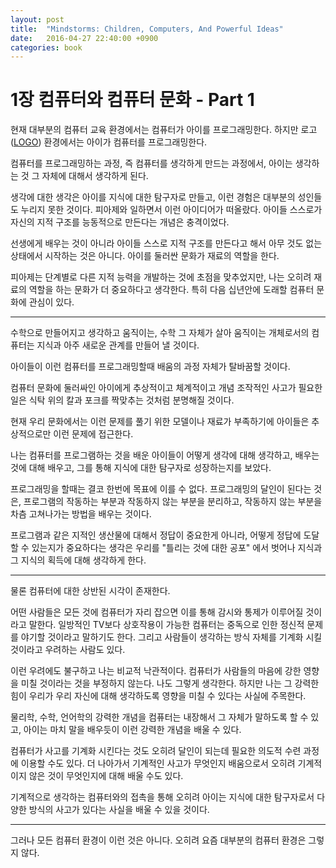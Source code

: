 ```yaml
---
layout: post
title:  "Mindstorms: Children, Computers, And Powerful Ideas"
date:   2016-04-27 22:40:00 +0900
categories: book
---
```


# 1장 컴퓨터와 컴퓨터 문화 - Part 1

현재 대부분의 컴퓨터 교육 환경에서는 컴퓨터가 아이를 프로그래밍한다. 하지만 로고 ([LOGO](https://en.wikipedia.org/wiki/Logo_(programming_language))) 환경에서는 아이가 컴퓨터를 프로그래밍한다.

컴퓨터를 프로그래밍하는 과정, 즉 컴퓨터를 생각하게 만드는 과정에서, 아이는 생각하는 것 그 자체에 대해서 생각하게 된다.

생각에 대한 생각은 아이를 지식에 대한 탐구자로 만들고, 이런 경험은 대부분의 성인들도 누리지 못한 것이다.
피아제와 일하면서 이런 아이디어가 떠올랐다. 아이들 스스로가 자신의 지적 구조를 능동적으로 만든다는 개념은 충격이었다.

선생에게 배우는 것이 아니라 아이들 스스로 지적 구조를 만든다고 해서 아무 것도 없는 상태에서 시작하는 것은 아니다. 아이를 둘러싼 문화가 재료의 역할을 한다.

피아제는 단계별로 다른 지적 능력을 개발하는 것에 초점을 맞추었지만, 나는 오히려 재료의 역할을 하는 문화가 더 중요하다고 생각한다. 특히 다음 십년안에 도래할 컴퓨터 문화에 관심이 있다.

------

수학으로 만들어지고 생각하고 움직이는, 수학 그 자체가 살아 움직이는 개체로서의 컴퓨터는 지식과 아주 새로운 관계를 만들어 낼 것이다. 

아이들이 이런 컴퓨터를 프로그래밍할때 배움의 과정 자체가 탈바꿈할 것이다.

컴퓨터 문화에 둘러싸인 아이에게 추상적이고 체계적이고 개념 조작적인 사고가 필요한 일은 식탁 위의 칼과 포크를 짝맞추는 것처럼 분명해질 것이다.

현재 우리 문화에서는 이런 문제를 풀기 위한 모델이나 재료가 부족하기에 아이들은 추상적으로만 이런 문제에 접근한다.

나는 컴퓨터를 프로그램하는 것을 배운 아이들이 어떻게 생각에 대해 생각하고, 배우는 것에 대해 배우고, 그를 통해 지식에 대한 탐구자로 성장하는지를 보았다.

프로그래밍을 할때는 결코 한번에 목표에 이를 수 없다. 프로그래밍의 달인이 된다는 것은, 프로그램의 작동하는 부분과 작동하지 않는 부분을 분리하고, 작동하지 않는 부분을 차츰 고쳐나가는 방법을 배우는 것이다.

프로그램과 같은 지적인 생산물에 대해서 정답이 중요한게 아니라, 어떻게 정답에 도달할 수 있는지가 중요하다는 생각은 우리를 "틀리는 것에 대한 공포" 에서 벗어나 지식과 그 지식의 획득에 대해 생각하게 한다.

------

물론 컴퓨터에 대한 상반된 시각이 존재한다.

어떤 사람들은 모든 것에 컴퓨터가 자리 잡으면 이를 통해 감시와 통제가 이루어질 것이라고 말한다. 일방적인 TV보다 상호작용이 가능한 컴퓨터는 중독으로 인한 정신적 문제를 야기할 것이라고 말하기도 한다. 그리고 사람들이 생각하는 방식 자체를 기계화 시킬 것이라고 우려하는 사람도 있다.

이런 우려에도 불구하고 나는 비교적 낙관적이다. 컴퓨터가 사람들의 마음에 강한 영향을 미칠 것이라는 것을 부정하지 않는다. 나도 그렇게 생각한다. 하지만 나는 그 강력한 힘이 우리가 우리 자신에 대해 생각하도록 영향을 미칠 수 있다는 사실에 주목한다.

물리학, 수학, 언어학의 강력한 개념을 컴퓨터는 내장해서 그 자체가 말하도록 할 수 있고, 아이는 마치 말을 배우듯이 이런 강력한 개념을 배울 수 있다.

컴퓨터가 사고를 기계화 시킨다는 것도 오히려 달인이 되는데 필요한 의도적 수련 과정에 이용할 수도 있다. 더 나아가서 기계적인 사고가 무엇인지 배움으로서 오히려 기계적이지 않은 것이 무엇인지에 대해 배울 수도 있다.

기계적으로 생각하는 컴퓨터와의 접촉을 통해 오히려 아이는 지식에 대한 탐구자로서 다양한 방식의 사고가 있다는 사실을 배울 수 있을 것이다.

------

그러나 모든 컴퓨터 환경이 이런 것은 아니다. 오히려 요즘 대부분의 컴퓨터 환경은 그렇지 않다.

